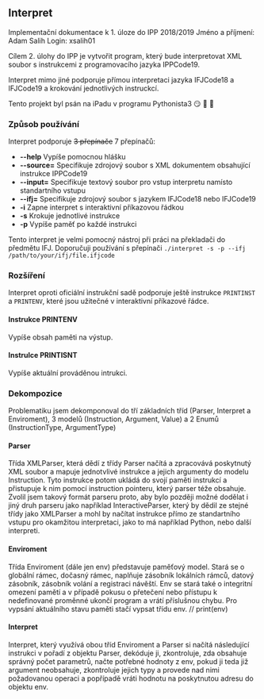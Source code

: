 ## Interpret
Implementační dokumentace k 1. úloze do IPP 2018/2019
Jméno a příjmení: Adam Salih
Login: xsalih01

Cílem 2. úlohy do IPP je vytvořit program, který bude interpretovat XML soubor s instrukcemi z programovacího jazyka IPPCode19.

Interpret mimo jiné podporuje přímou interpretaci jazyka IFJCode18 a IFJCode19 a krokování jednotlivých instruckcí.

Tento projekt byl psán na iPadu v programu Pythonista3 😏 📲 🚀

### Způsob používání
Interpret podporuje ~~3 přepínače~~ 7 přepínačů:
*	**--help** 		Vypíše pomocnou hlášku
*	**--source=** 	Specifikuje zdrojový soubor s XML dokumentem obsahující instrukce IPPCode19
*	**--input=**	Specifikuje textový soubor pro vstup interpretu namísto standartního vstupu
*	**--ifj=**		Specifikuje zdrojový soubor s jazykem IFJCode18 nebo IFJCode19
*	**-i**			Zapne interpret s interaktivní příkazovou řádkou
*	**-s**			Krokuje jednotlivé instrukce
*	**-p**			Vypíše paměť po každé instrukci

Tento interpret je velmi pomocný nástroj při práci na překladači do předmětu IFJ. Doporučuji používání s přepínači ```./interpret -s -p --ifj /path/to/your/ifj/file.ifjcode```

### Rozšíření
Interpret oproti oficiální instrukční sadě podporuje ještě instrukce `PRINTINST` a `PRINTENV`, které jsou užitečné v interaktivní příkazové řádce.

#### Instrukce PRINTENV
Vypíše obsah paměti na výstup.

#### Instrulce PRINTISNT
Vypíše aktuální prováděnou intrukci.

### Dekompozice
Problematiku jsem dekomponoval do tří základních tříd (Parser, Interpret a Enviroment), 3 modelů (Instruction, Argument, Value) a 2 Enumů (InstructionType, ArgumentType)

#### Parser
Třída XMLParser, která dědí z třídy Parser načítá a zpracovává poskytnutý XML soubor a mapuje jednotvlivé instrukce a jejich argumenty do modelu Instruction. Tyto instrukce potom ukládá do svojí paměti instrukcí a přistupuje k nim pomocí instruction pointeru, který parser téže obsahuje.
Zvolil jsem takový formát parseru proto, aby bylo později možné dodělat i jiný druh parseru jako například InteractiveParser, který by dědil ze stejné třídy jako XMLParser a mohl by načítat instrukce přímo ze standartního vstupu pro okamžitou interpretaci, jako to má například Python, nebo další interpreti.

#### Enviroment
Třída Enviroment (dále jen env) představuje paměťový model. Stará se o globální rámec, dočasný rámec, naplňuje zásobník lokálních rámců, datový zásobník, zásobník volání a registraci návěští.
Env se stará také o integritní omezení pamětí a v případě pokusu o přetečení nebo přístupu k nedefinované proměnné ukončí program a vrátí příslušnou chybu.
Pro vypsání aktuálního stavu paměti stačí vypsat třídu env. // print(env)

#### Interpret
Interpret, který využívá obou tříd Enviroment a Parser si načítá následující instrukci v pořadí z objektu Parser, dekóduje ji, zkontroluje, zda obsahuje správný počet parametrů, načte potřebné hodnoty z env, pokud ji teda již argument neobsahuje, zkontroluje jejich typy a provede nad nimi požadovanou operaci a popřípadě vráti hodnotu na poskytnutou adresu do objektu env.

